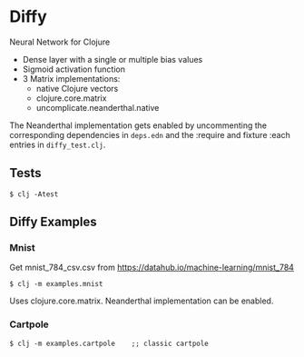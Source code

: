 # Diffy

Neural Network for Clojure

* Dense layer with a single or multiple bias values
* Sigmoid activation function
* 3 Matrix implementations:
    * native Clojure vectors
    * clojure.core.matrix
    * uncomplicate.neanderthal.native

The Neanderthal implementation gets enabled by uncommenting
the corresponding dependencies in `deps.edn` and the :require and
fixture :each entries in `diffy_test.clj`. 

## Tests

    $ clj -Atest

## Diffy Examples

### Mnist

Get mnist_784_csv.csv from https://datahub.io/machine-learning/mnist_784


    $ clj -m examples.mnist          

Uses clojure.core.matrix. Neanderthal implementation can be enabled.

### Cartpole

    $ clj -m examples.cartpole    ;; classic cartpole

